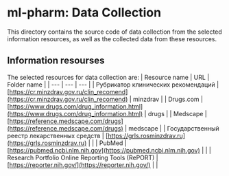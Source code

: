 # ml-pharm: Data Collection
This directory contains the source code of data collection from the selected information resources, as well as the collected data from these resources.

## Information resourses
The selected resources for data collection are:
| Resource name | URL | Folder name |
| --- | --- | --- |
| Рубрикатор клинических рекомендаций | [https://cr.minzdrav.gov.ru/clin_recomend](https://cr.minzdrav.gov.ru/clin_recomend)  | minzdrav |
| Drugs.com | [https://www.drugs.com/drug_information.html](https://www.drugs.com/drug_information.html) | drugs |
| Medscape | [https://reference.medscape.com/drugs](https://reference.medscape.com/drugs) | medscape |
| Государственный реестр лекарственных средств | [https://grls.rosminzdrav.ru](https://grls.rosminzdrav.ru) |  |
| PubMed | [https://pubmed.ncbi.nlm.nih.gov](https://pubmed.ncbi.nlm.nih.gov) |  |
| Research Portfolio Online Reporting Tools (RePORT) | [https://reporter.nih.gov/](https://reporter.nih.gov/) |  |
